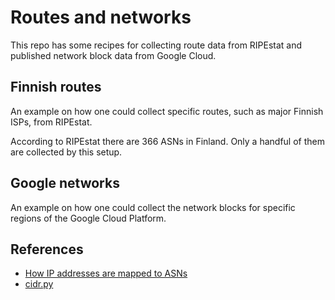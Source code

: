 # Routes and networks

This repo has some recipes for collecting route data from RIPEstat and
published network block data from Google Cloud.

## Finnish routes

An example on how one could collect specific routes, such as major
Finnish ISPs, from RIPEstat.

According to RIPEstat there are 366 ASNs in Finland.  Only a handful of
them are collected by this setup.

## Google networks

An example on how one could collect the network blocks for specific
regions of the Google Cloud Platform.

## References

* [How IP addresses are mapped to ASNs](
    https://serverfault.com/questions/137257/
)
* [cidr.py](
    https://gist.github.com/toringe/f2af77fe49d3a52fc136
)
